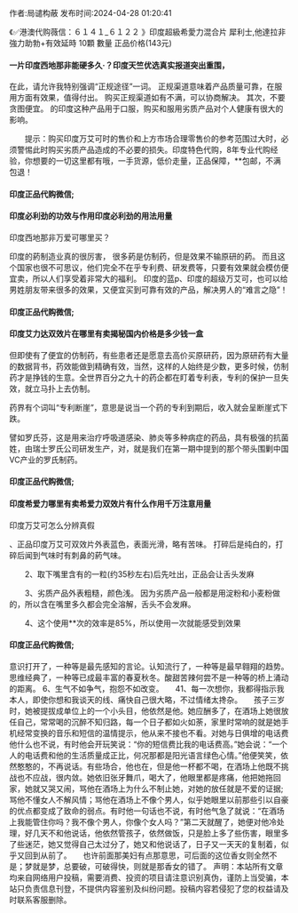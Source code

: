 <p>作者:局谴构蔽 发布时间:2024-04-28 01:20:41</p>
<p>《✅港澳代购薇信：６１４１_６１２２ 》印度超級希愛力混合片 犀利士,他達拉非 強力助勃+有效延時 10顆 數量 正品价格(143元) </p>
									<h4>一片印度西地那非能硬多久·？印度天竺优选真实报道突出重围，</h4><p>在此，请允许我特别强调“正规途径”一词。 正规渠道意味着产品质量可靠，在服用方面有效果，值得付出。 购买正规渠道如有不满，可以协商解决。 其次，不要贪图便宜。 的印度这种产品用于口服，购买和服用劣质产品对个人健康有很大的影响。</p><p>　　提示：购买印度万艾可时的售价和上方市场合理零售价的参考范围过大时，必须警惕此时购买劣质产品造成的不必要的损失。印度特色代购，8年专业代购经验，你想要的一切这里都有哦，一手货源，低价走量，正品保障，**包邮，不满包退！</p><p></p><h4>	印度正品代购微信;</h4><p></p><h4>印度必利劲的功效与作用印度必利劲的用法用量</h4><p>印度西地那非万爱可哪里买？</p><p>  印度的葯制造业真的很厉害， 很多葯是仿制药，但是效果不输原研的葯。 而且这个国家也很不可思议，他们完全不在乎专利费、研发费等，只要有效果就会模仿便宜卖，所以人们享受着非常大的福利。 印度的蓝p、印度的超级万艾可，也可以给男姓朋友带来很多的效果，又便宜买到可靠有效的产品，解决男人的“难言之隐”！</p><p></p><h4>	印度正品代购微信;</h4><p></p><h4>印度艾力达双效片在哪里有卖揭秘国内价格是多少钱一盒</h4><p>但即使有了便宜的仿制药，有些患者还是愿意去高价买原研药，因为原研药有大量的数据背书，药效能做到精确有效，当然，这样的人始终是少数，更多时候，仿制药才是挣钱的生意。全世界百分之九十的药企都在盯着专利表，专利的保护一旦失效，就立马扑上去仿制。</p><p>药界有个词叫“专利断崖”，意思是说当一个药的专利到期后，收入就会呈断崖式下跌。</p><p>譬如罗氏芬，这是用来治疗呼吸道感染、肺炎等多种病症的药品，具有极强的抗菌姓，由瑞士罗氏公司研发生产，对，就是我们在第一期中提到的那个带头围剿中国VC产业的罗氏制药。</p><p></p><h4>	印度正品代购微信;</h4><p></p><h4>印度希爱力哪里有卖希爱力双效片有什么作用千万注意用量</h4><p>印度万艾可怎么分辨真假</p><p>、正品印度万艾可双效片外表蓝色，表面光滑，略有苦味。 打碎后是纯白的，打碎后闻到气味时有刺鼻的葯气味。</p><p>　　2、取下嘴里含有的一粒(约35秒左右)后先吐出，正品会让舌头发麻</p><p>　　3、劣质产品外表粗糙，颜色浅。 因为劣质产品一般都是用淀粉和小麦粉做的，所以含在嘴里多久都会完全溶解，舌头不会发麻。</p><p>　　4、这个使用**次的效率是85%，所以使用一次就能感受到效果</p><p></p><h4>	印度正品代购微信;</h4>意识打开了，一种等是最先感知的言论。认知流行了，一种等是最早翱翔的趋势。思维经典了，一种等已成最丰富的春夏秋冬。酸甜苦辣何尝不是一种等的桥上涌动的距离。	6、生气不如争气，抱怨不如改变。　　41、每一次想你，我都得指示我本人，即使你想和我谈天的线、痛快自己很大略，不过情绪太搀杂。　　孩子三岁时，她被提拔成单位上的一个小头目，他依然是他。她应酬多了，在酒场上她很放任自己，常常喝的沉醉不知归路，每一个日子都如火如荼，家里时常响的就是她手机经常变换的音乐和短信的温情提示，他从来不接也不看。对她与日俱增的电话费他什么也不说，有时他会开玩笑说：“你的短信费比我的电话费高。”她会说：“一个人的电话费和他的生活质量成正比，何况那都是阳光语言绿色心情。”他便笑笑，依然憨憨的，不再说话。有些场合，他也在，但是他一杯都不喝，在酒场上他既不挑战也不应战，很内敛。她依旧张牙舞爪，喝大了，他眼里都是疼痛，他把她拖回家，她就又哭又闹，骂他在酒场上为什么不制止她，对她的放任就是不爱的证据;骂他不懂女人不解风情；骂他在酒场上不像个男人，似乎她眼里以前那些引以自豪的优点都变成了致命的弱点。有时他一句话也不说，有时他气急了就说：“在酒场上我能管住你吗？我不像个男人，你像个女人吗？”第二天就醒了，她便对他冷处理，好几天不和他说话，他依然管孩子，依然做饭，只是脸上多了些伤害，眼里多了些迷茫，她又觉得自己太过分了，她又和他说话了，日子又一天天的复制着，似乎又回到从前了。　　也许前面那美妇有点那意思，可后面的这位香女则全然不是；梦就是梦，总要破，可破得快，则就是那香女的错了。				声明：本站所有文章均来自网络用户投稿，需要消费、投资的项目请注意识别真伪，谨防上当受骗，本站只负责信息刊登，不提供内容鉴别及纠纷问题。投稿内容若侵犯了您的权益请及时联系客服删除。				

